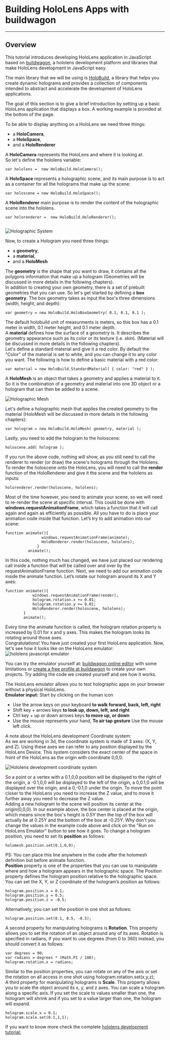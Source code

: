 <a name="HOLTitle"></a>
# Building HoloLens Apps with buildwagon #

---

<a name="Overview"></a>
## Overview ##

This tutorial introduces developing HoloLens application in JavaScript based on [buildwagon](https://buildwagon.com/), a hololens development platform and libraries that make HoloLens development in JavaScript easy.

The main library that we will be using is [HoloBuild](https://buildwagon.com/documentation/), a library that helps you create dynamic holograms and provides a collection of components intended to abstract and accelerate the development of HoloLens applications.

The goal of this section is to give a brief introduction by setting up a basic HoloLens application that displays a box. A working example is provided at the bottom of the page.

To be able to display anything on a HoloLens we need three things:

*   a **HoloCamera**,
*   a **HoloSpace**,
*   and a **HoloRenderer**

A **HoloCamera** represents the HoloLens and where it is looking at.  
So let's define the hololens variable:
```
var hololens =  new HoloBuild.HoloCamera();
```	    

A **HoloSpace** represents a holographic scene, and its main purpose is to act as a container for all the holograms that make up the scene:

```
var holoscene = new HoloBuild.HoloSpace();
```	    

A **HoloRenderer** main purpose is to render the content of the holographic scene into the hololens.  

```
var holorenderer =  new HoloBuild.HoloRenderer();
	    
```
  

![Holographic System](images/HolographicSystem.png)

Now, to create a Hologram you need three things:

*   a **geometry**,
*   a **material**,
*   and a **HoloMesh**

The **geometry** is the shape that you want to draw, it contains all the polygons information that make up a hologram (Geometries will be discussed in more details in the following chapters).  
In addition to creating your own geometry, there is a set of prebuilt geometries that you can use. So let's get started by defining a **box geometry**. The box geometry takes as input the box's three dimensions (width, height, and depth):

```
var geometry = new HoloBuild.HoloBoxGeometry( 0.1, 0.1, 0.1 );
```	    

The default holobuild unit of measurments is meters, so this box has a 0.1 meter in width, 0.1 meter height, and 0.1 meter depth.  
A **material** defines how the surface of a geometry is. It describes the geometry appearance such as its color or its texture (i.e. skin). (Material will be discussed in more details in the following chapters).  
Let's define a standard material and give it a red color. By default the "Color" of the material is set to white, and you can change it to any color you want. The following is how to define a basic material with a red color:

```
var material = new HoloBuild.StandardMaterial( { color: "red" } );
```	    

A **HoloMesh** is an object that takes a geometry and applies a material to it. So it is the combination of a geometry and material into one 3D object or a hologram that can then be added to a scene.  

![Holographic Mesh](images/geometryandmaterial.png)

Let's define a holographic mesh that applies the created geometry to the material (HoloMesh will be discussed in more details in the following chapters):

```
var hologram = new HoloBuild.HoloMesh( geometry, material );
```	    

Lastly, you need to add the hologram to the holoscene:

```
holoscene.add( hologram );
```	    
  
If you run the above code, nothing will show, as you still need to call the renderer to render (or draw) the scene's holograms through the Hololens.  
To render the holoscene onto the HoloLens, you will need to call the **render** function of the HoloRenderer and give it the scene and the hololens as inputs:

```
holorenderer.render(holoscene, hololens);
```	    

Most of the time however, you need to animate your scene, so we will need to re-render the scene at specific interval. This could be done with **windows.requestAnimationFrame**, which takes a function that it will call again and again as efficiently as possible. All you have to do is place your animation code inside that function. Let’s try to add animation into our scene:

```
function animate(){
                windows.requestAnimationFrame(animate);
                HoloRenderer.render(holoscene, hololens);
              }
          animate();
```         

In this code, nothing much has changed, we have just placed our rendering call inside a function that will be called over and over by the requestAnimationFrame function. Next, we need to add our animation code inside the animate function. Let’s rotate our hologram around its X and Y axes:

```
function animate(){
	        windows.requestAnimationFrame(render);
	        hologram.rotation.x += 0.01;
	        hologram.rotation.y += 0.01;	        
	        HoloRenderer.render(holoscene, hololens);
        }
        animate();
```        

Every time the animate function is called, the hologram rotation property is increased by 0.01 for x and y axes. This makes the hologram looks its rotating around those axes.  
Congratulations! You have just created your first HoloLens application. Now, let's see how it looks like on the HoloLens emulator: 
![hololens javascript emulator](images/buildwagonlineeditor.png)

You can try the emulator yourself at: [buildwagon online editor](https://www.binarieslid.com/hololensdevelopmentfullscreen.aspx) with some limitations or [create a free profile at buildawgon](https://secure.buildwagon.com/TenantRegistration/SelectEdition) to create your own projects. Try adding the code we created yourself and see how it works.

The HoloLens emulator allows you to test holographic apps on your browser without a physical HoloLens.  
**Emulator input:** Start by clicking on the human icon

*   Use the arrow keys on your keyboard **to walk forward, back, left, right**
*   Shift key + arrows keys **to look up, down, left, and right**
*   Ctrl key + up or down arrows keys **to move up, or down**
*   Use the mouse represents your hand, **To air tap gesture** Use the mouse left click.

A note about the HoloLens development Coordinate system:  
As we are working in 3d, the coordinate system is made of 3 axes: (X, Y, and Z). Using these axes we can refer to any position displayed by the HoloLens Device. This system considers the exact center of the space in front of the HoloLens as the origin with coordinate 0,0,0.  

![Hololens development coordinate system](/images/HoloLensCoordinateSystem.png)

  
So a point or a vertex with a 0.1,0,0 position will be displayed to the right of the origin, a -0.1,0,0 will be displayed to the left of the origin, a 0,0.1,0 will be displayed over the origin, and a 0,-0.1,0 under the origin. To move the point closer to the HoloLens you need to increase the Z value, and to move it further away you need to decrease the Z value.  
Adding a new hologram to the scene will position its center at the origin(0,0,0). In our example above, the box center is placed at the origin, which means since the box's height is 0.5Y then the top of the box will actually be at 0.25Y and the bottom of the box at -0.25Y. Why don't you change the values in the example code above and click on the "Run on HoloLens Emulator" button to see how it goes. To change a hologram position, you need to set its **position** as follows:

```
holomesh.position.set(0.1,0,0);
```	    

PS: You can place this line anywhere in the code after the holomesh definition but before animate function.  
**Position** property is one of the properties that you can use to manipulate where and how a hologram appears in the holographic space. The Position property defines the hologram position relative to the holographic space. You can set the X, Y, or Z coordinate of the hologram’s position as follows:

```
hologram.position.x = 0.1;
hologram.position.y = 0.5;
hologram.position.z = -0.5;
```

Alternatively, you can set the position in one shot as follows:

```
hologram.position.set(0.1, 0.5, -0.5);
```

A second property for manipulating holograms is **Rotation**. This property allows you to set the rotation of an object around any of its axes. Rotation is specified in radians, if you want to use degrees (from 0 to 360) instead, you should convert it as follows:

```
var degrees = 90;
var radians = degrees * (Math.PI / 180);
hologram.rotation.x = radians;
```

Similar to the position properties, you can rotate on any of the axis or set the rotation on all access in one shot using hologram.rotation.set(x,y,z);  
A third property for manipulating holograms is **Scale**. This property allows you to scale the object around its x, y, and z axes. You can scale a hologram along a specific axis. If you set the scale to values smaller than one, the hologram will shrink and if you set to a value larger than one, the hologram will expand.

```
hologram.scale.x = 0.1;
hologram.scale.set(0.1,1,1);
```

If you want to know more check the complete [hololens development tutorial:](https://buildwagon.com/guide.html)
